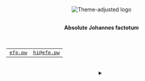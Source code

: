 <div align="center">
    <picture>
        <source media="(prefers-color-scheme: dark)" srcset="/ozefe/ozefe/raw/main/assets/logo_dark.gif">
        <source media="(prefers-color-scheme: light)" srcset="/ozefe/ozefe/raw/main/assets/logo_light.gif">
        <img alt="Theme-adjusted logo" src="/ozefe/ozefe/raw/main/assets/logo_dark.gif">
    </picture>
</div>
<br>
<p align="center"><b>Absolute Johannes factotum</b></p>
<br>
<div align="center">
    <table>
        <tbody>
            <tr>
                <td>
                    <samp>
                        <a href="https://efe.pw" title="My personal website">efe.pw</a>
                    </samp>
                </td>
                <td>
                    <samp>
                        <a href="mailto:hi@efe.pw" title="My personal email address">hi@efe.pw</a>
                    </samp>
                </td>
            </tr>
        </tbody>
    </table>
    <br>
    <details>
        <summary></summary>
        <table>
            <thead>
                <tr>
                    <th><abbr title="Bitcoin">BTC</abbr></th>
                    <th><abbr title="Ethereum">ETH</abbr></th>
                    <th><abbr title="Monero">XMR</abbr></th>
                </tr>
            </thead>
            <tbody>
                <tr>
                    <td id="#BTC">28,847.30<abbr title="US Dollar">$</abbr></td>
                    <td id="#ETH">1,757.57<abbr title="US Dollar">$</abbr></td>
                    <td id="#XMR">183.70<abbr title="US Dollar">$</abbr></td>
                </tr>
            </tbody>
        </table>
    </details>
</div>

